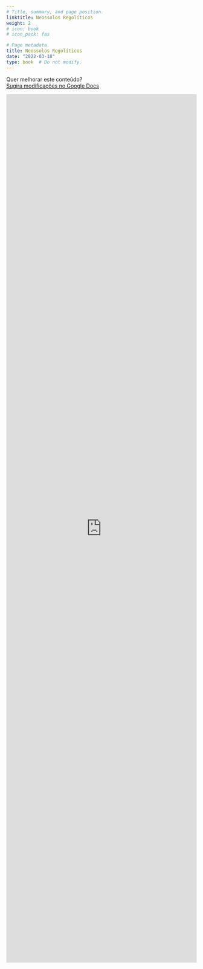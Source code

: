 ```yaml
---
# Title, summary, and page position.
linktitle: Neossolos Regolíticos
weight: 2
# icon: book
# icon_pack: fas

# Page metadata.
title: Neossolos Regolíticos
date: "2022-03-18"
type: book  # Do not modify.
---
```


Quer melhorar este conteúdo?<br>
[<i class="fa fa-edit" aria-hidden="true"></i> Sugira modificações no Google Docs][edit]

[edit]: https://docs.google.com/document/d/1jWXJXSfa65Id8lMo2Y2G-ZDPSP2Dse7yQk8gwnzVveQ/edit?usp=sharing

<iframe frameborder="0" style="width: 100%; height: 2300px" src="https://docs.google.com/document/d/e/2PACX-1vQBUIomBzDw2NA8NX7NzIUAM7Gwr5LeP0uUwrpJBalD7xW_Nvbbp1x4jjU_zCQlLUFqjbQ1UcMMqe3M/pub?embedded=true"></iframe>
